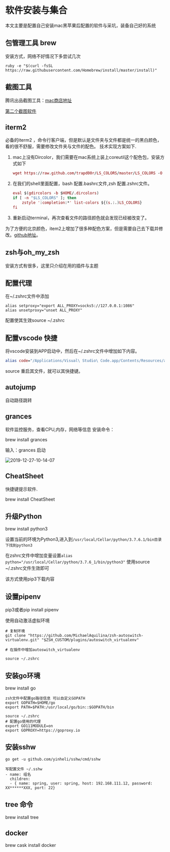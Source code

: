 # 软件安装与集合

本文主要是配置自己安装mac黑苹果后配置的软件与采坑，装备自己好的系统

## 包管理工具 brew

安装方式，网络不好情况下多尝试几次

`ruby -e "$(curl -fsSL https://raw.githubusercontent.com/Homebrew/install/master/install)"`

## 截图工具

腾讯出品截图工具：[mac商店地址](https://apps.apple.com/cn/app/jie-tu-jietu/id1059334054?mt=12)

[第二个截图软件](https://apps.apple.com/cn/app/snip/id512505421?mt=12)

## iterm2

必备的iterm2 ，命令行客户端，但是默认是文件夹与文件都是统一的黑白颜色，看的很不舒服，需要修改文件夹与文件的配色。
技术实现方案如下.

1. mac上没有Dircolor，我们需要在mac系统上装上coreutil这个配色包，安装方式如下

    ```mac
    wget https://raw.github.com/trapd00r/LS_COLORS/master/LS_COLORS -O $HOME/.dircolors
    ```

2. 在我们的shell里面配置，bash 配置.bashrc文件,zsh 配置.zshrc文件。

    ```mac
    eval $(gdircolors -b $HOME/.dircolors)
    if [ -n "$LS_COLORS" ]; then
        zstyle ':completion:*' list-colors ${(s.:.)LS_COLORS}
    fi
    ```

3. 重新启动terminal，再次查看文件的路径颜色就会发现已经被改变了。

为了方便的北京颜色，item2上增加了很多种配色方案，但是需要自己去下载并修改。[github地址](https://github.com/mbadolato/iTerm2-Color-Schemes/blob/master)。

## zsh与oh_my_zsh

安装方式有很多，这里只介绍在用的插件与主题

## 配置代理

在~/.zshrc文件中添加

```Linux
alias setproxy="export ALL_PROXY=socks5://127.0.0.1:1086"
alias unsetproxy="unset ALL_PROXY"
```

配置使其生效source ~/.zshrc

## 配置vscode 快捷

将vscode安装到APP启动中，然后在~/.zshrc文件中增加如下内容。

```mac
alias code="/Applications/Visual\ Studio\ Code.app/Contents/Resources/app/bin/code"
```

source 重启其文件，就可以其快捷键。

## autojump

自动路径跳转

## grances

软件监控服务，查看CPU,内存，网络等信息
安装命令：

brew install grances

输入：grances 启动

![2019-12-27-10-14-07](http://jikelearn.cn/2019-12-27-10-14-07.png)

## CheatSheet

快捷键提示软件.

brew install CheatSheet

## 升级Python

brew install python3

设置当前的环境为Python3,进入到`/usr/local/Cellar/python/3.7.6.1/bin目录下找到python3`

在zshrc文件中增加变量设置`alias python="/usr/local/Cellar/python/3.7.6_1/bin/python3"`
使用source ~/.zshrc文件生效即可

该方式使用pip3下载内容

## 设置pipenv

pip3或者pip install pipenv

使用自动激活虚拟环境

```linux
# 复制环境
git clone "https://github.com/MichaelAquilina/zsh-autoswitch-virtualenv.git" "$ZSH_CUSTOM/plugins/autoswitch_virtualenv"

# 在插件中增加autoswitch_virtualenv

source ~/.zshrc
```

## 安装go环境

brew install go

```linux
zsh文件中配置go路径信息 可以自定义GOPATH
export GOPATH=$HOME/go
export PATH=$PATH:/usr/local/go/bin::$GOPATH/bin

source ~/.zshrc
# 配置go使用的代理
export GO111MODULE=on
export GOPROXY=https://goproxy.io
```

## 安装sshw

```linux
go get -u github.com/yinheli/sshw/cmd/sshw

写配置文件 ~/.sshw
- name: 组名
  children:
  - { name: spring, user: spring, host: 192.168.111.12, password: XX******XXX, port: 22}
```

## tree 命令

brew install tree

## docker

brew cask install docker